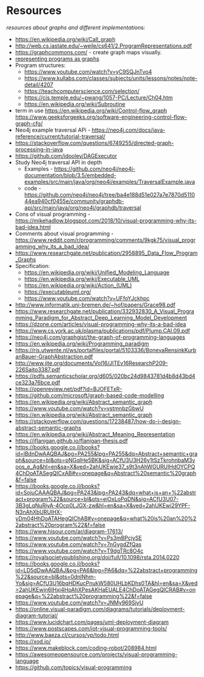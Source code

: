 # Resources 
_resources about graphs and different implementations:_

- https://en.wikipedia.org/wiki/Call_graph
- http://web.cs.iastate.edu/~weile/cs641/2.ProgramRepresentations.pdf
- https://graphcommons.com/ - create graph maps visually.
- [representing programs as graphs](https://www.google.com/search?biw=1280&bih=621&ei=Vv1LXqDjI_eg1fAP_t6OiAQ&q=program+as+a+graph&oq=program+as+a+graph&gs_l=psy-ab.3..0i22i30l10.10038.16958..17254...4.8..1.298.3723.2j23j1......0....1..gws-wiz.....0..0i71j0i67i70i249j0i131j0j0i273j0i131i67j0i67j0i22i10i30.Tfjb-TaT4PU&ved=0ahUKEwig5omTsNvnAhV3UBUIHX6vA0E4ChDh1QMICw&uact=5)
- Program structures: 
    - https://www.youtube.com/watch?v=yC9SQJnTvo4 
    - https://www.kullabs.com/classes/subjects/units/lessons/notes/note-detail/4207 
    - https://teachcomputerscience.com/selection/ 
    - https://cis.temple.edu/~pwang/1057-PC/Lecture/Ch04.htm
    - https://en.wikipedia.org/wiki/Subroutine
- term in use https://en.wikipedia.org/wiki/Control-flow_graph https://www.geeksforgeeks.org/software-engineering-control-flow-graph-cfg/
- Neo4j example traversal APi - https://neo4j.com/docs/java-reference/current/tutorial-traversal/
- https://stackoverflow.com/questions/6749255/directed-graph-processing-in-java
- https://github.com/idooley/DAGExecutor
- Study Neo4j traversal API in depth 
    - Examples - https://github.com/neo4j/neo4j-documentation/blob/3.5/embedded-examples/src/main/java/org/neo4j/examples/TraversalExample.java 
    - code - https://github.com/neo4j/neo4j/tree/ba4e188d51e027a7e7870d511044ea940cf0455e/community/graphdb-api/src/main/java/org/neo4j/graphdb/traversal
- Cons of visual programming - https://mikehadlow.blogspot.com/2018/10/visual-programming-why-its-bad-idea.html
- Comments about visual programming - https://www.reddit.com/r/programming/comments/9kgk75/visual_programming_why_its_a_bad_idea/
- https://www.researchgate.net/publication/2958895_Data_Flow_Program_Graphs
- Specification:
    - https://en.wikipedia.org/wiki/Unified_Modeling_Language
    - https://en.wikipedia.org/wiki/Executable_UML
    - https://en.wikipedia.org/wiki/Action_(UML) 
    - https://executableuml.org/
    - https://www.youtube.com/watch?v=UFfoYJckhpc   
- http://www.informatik.uni-bremen.de/~hof/papers/Grace98.pdf
- https://www.researchgate.net/publication/332932830_A_Visual_Programming_Paradigm_for_Abstract_Deep_Learning_Model_Development
- https://dzone.com/articles/visual-programming-why-its-a-bad-idea
- https://www.cs.york.ac.uk/plasma/publications/pdf/Plump.CAI.09.pdf
- https://neo4j.com/graphgist/the-graph-of-programming-languages
- https://en.wikipedia.org/wiki/Programming_paradigm
- https://ris.utwente.nl/ws/portalfiles/portal/5103336/BonevaRensinkKurbanBauer-GraphAbstraction.pdf
- http://www.jite.org/documents/Vol16/JITEv16ResearchP209-226Saito3387.pdf
- https://pdfs.semanticscholar.org/d605/020bc24d9843781d4b8d43bd4ce323a76bce.pdf
- https://openreview.net/pdf?id=BJOFETxR-
- https://github.com/microsoft/graph-based-code-modelling
- https://en.wikipedia.org/wiki/Abstract_semantic_graph
- https://www.youtube.com/watch?v=vstmnbzGbwU
- https://en.wikipedia.org/wiki/Abstract_semantic_graph
- https://stackoverflow.com/questions/17238487/how-do-i-design-abstract-semantic-graphs
- https://en.wikipedia.org/wiki/Abstract_Meaning_Representation
- https://jflanigan.github.io/flanigan-thesis.pdf
- https://books.google.co.il/books?id=lBdnDwAAQBAJ&pg=PA255&lpg=PA255&dq=Abstract+semantic+graph&source=bl&ots=pNGqlHe5BK&sig=ACfU3U3H26y1tSzTkrohnbaM3voos_e_Ag&hl=en&sa=X&ved=2ahUKEwje37_s9t3nAhWGURUIHdOYCPQ4ChDoATASegQICxAB#v=onepage&q=Abstract%20semantic%20graph&f=false
- https://books.google.co.il/books?id=SojuCAAAQBAJ&pg=PA243&lpg=PA243&dq=what+is+an+%22abstract+program%22&source=bl&ots=ejOxLoPqDN&sig=ACfU3U07-3B3gLqNuRiyA-4Ocp0LJGX-zw&hl=en&sa=X&ved=2ahUKEwi29YPF-N3nAhXbURUIHX-yDm04HhDoATAHegQIChAB#v=onepage&q=what%20is%20an%20%22abstract%20program%22&f=false
- https://www.hisour.com/ar/diagram-17613/
- https://www.youtube.com/watch?v=Ps3mBPcjySE
- https://www.youtube.com/watch?v=7nGygdZfQas
- https://www.youtube.com/watch?v=T9dgTRc8O4c
- https://royalsocietypublishing.org/doi/full/10.1098/rsta.2014.0220
- https://books.google.co.il/books?id=LD5dDwAAQBAJ&pg=PA6&lpg=PA6&dq=%22abstract+programming%22&source=bl&ots=0dnlNhm-Yo&sig=ACfU3U16bqHDKucPnukW580UHLbKDhs0TA&hl=en&sa=X&ved=2ahUKEwjn6IHxj4HoAhXPesAKHaEUALE4ChDoATAGegQICRAB#v=onepage&q=%22abstract%20programming%22&f=false
- https://www.youtube.com/watch?v=JNMy969SjyU
- https://online.visual-paradigm.com/diagrams/tutorials/deployment-diagram-tutorial/
- https://www.lucidchart.com/pages/uml-deployment-diagram
- https://www.postscapes.com/iot-visual-programming-tools/
- http://www.baeza.cl/cursos/vp/todo.html
- https://xod.io/
- https://www.makeblock.com/coding-robot/208984.html
- https://awesomeopensource.com/projects/visual-programming-language
- https://github.com/topics/visual-programming